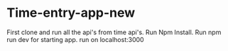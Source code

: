 # Time-entry-app-new
First clone and run all the api's from time api's.
Run Npm Install.
Run npm run dev for starting app.
run on localhost:3000
